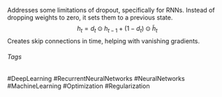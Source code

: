 Addresses some limitations of dropout, specifically for RNNs. 
Instead of dropping weights to zero, it sets them to a previous state.
$$
h_t = d_t\odot h_{t-1} + (1-d_t)\odot \tilde{h}_t
$$
Creates skip connections in time, helping with vanishing gradients.

###### Tags
#DeepLearning #RecurrentNeuralNetworks #NeuralNetworks #MachineLearning #Optimization #Regularization 